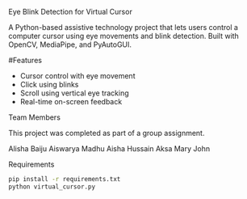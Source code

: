  Eye Blink Detection for Virtual Cursor

A Python-based assistive technology project that lets users control a computer cursor using eye movements and blink detection. Built with OpenCV, MediaPipe, and PyAutoGUI.

#Features
- Cursor control with eye movement
- Click using blinks
- Scroll using vertical eye tracking
- Real-time on-screen feedback


Team Members

This project was completed as part of a group assignment.

Alisha Baiju
Aiswarya Madhu
Aisha Hussain
Aksa Mary John

 Requirements
```bash
pip install -r requirements.txt
python virtual_cursor.py


